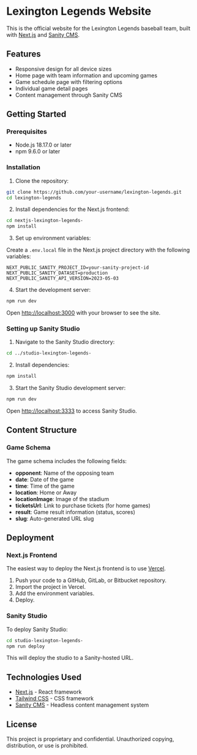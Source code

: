 # Lexington Legends Website

This is the official website for the Lexington Legends baseball team, built with [Next.js](https://nextjs.org) and [Sanity CMS](https://sanity.io).

## Features

- Responsive design for all device sizes
- Home page with team information and upcoming games
- Game schedule page with filtering options
- Individual game detail pages
- Content management through Sanity CMS

## Getting Started

### Prerequisites

- Node.js 18.17.0 or later
- npm 9.6.0 or later

### Installation

1. Clone the repository:

```bash
git clone https://github.com/your-username/lexington-legends.git
cd lexington-legends
```

2. Install dependencies for the Next.js frontend:

```bash
cd nextjs-lexington-legends-
npm install
```

3. Set up environment variables:

Create a `.env.local` file in the Next.js project directory with the following variables:

```
NEXT_PUBLIC_SANITY_PROJECT_ID=your-sanity-project-id
NEXT_PUBLIC_SANITY_DATASET=production
NEXT_PUBLIC_SANITY_API_VERSION=2023-05-03
```

4. Start the development server:

```bash
npm run dev
```

Open [http://localhost:3000](http://localhost:3000) with your browser to see the site.

### Setting up Sanity Studio

1. Navigate to the Sanity Studio directory:

```bash
cd ../studio-lexington-legends-
```

2. Install dependencies:

```bash
npm install
```

3. Start the Sanity Studio development server:

```bash
npm run dev
```

Open [http://localhost:3333](http://localhost:3333) to access Sanity Studio.

## Content Structure

### Game Schema

The game schema includes the following fields:

- **opponent**: Name of the opposing team
- **date**: Date of the game
- **time**: Time of the game
- **location**: Home or Away
- **locationImage**: Image of the stadium
- **ticketsUrl**: Link to purchase tickets (for home games)
- **result**: Game result information (status, scores)
- **slug**: Auto-generated URL slug

## Deployment

### Next.js Frontend

The easiest way to deploy the Next.js frontend is to use [Vercel](https://vercel.com).

1. Push your code to a GitHub, GitLab, or Bitbucket repository.
2. Import the project in Vercel.
3. Add the environment variables.
4. Deploy.

### Sanity Studio

To deploy Sanity Studio:

```bash
cd studio-lexington-legends-
npm run deploy
```

This will deploy the studio to a Sanity-hosted URL.

## Technologies Used

- [Next.js](https://nextjs.org) - React framework
- [Tailwind CSS](https://tailwindcss.com) - CSS framework
- [Sanity CMS](https://sanity.io) - Headless content management system

## License

This project is proprietary and confidential. Unauthorized copying, distribution, or use is prohibited.